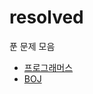 # resolved
푼 문제 모음

 - [프로그래머스](https://programmers.co.kr/learn/challenges)
 - [BOJ](https://www.acmicpc.net/)